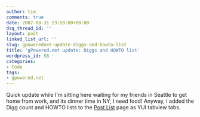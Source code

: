 ```yaml
---
author: tim
comments: true
date: 2007-08-31 23:50:00+00:00
dsq_thread_id: ''
layout: post
linked_list_url: ''
slug: gpowerednet-update-diggs-and-howto-list
title: 'gPowered.net update: Diggs and HOWTO list'
wordpress_id: 58
categories:
- Code
tags:
- gpowered.net
---
```


Quick update while I'm sitting here waiting for my friends in Seattle to get
home from work, and its dinner time in NY, I need food! Anyway, I added the
Digg count and HOWTO lists to the [Post List](http://gpowered.net/g/postlist/)
page as YUI tabview tabs.


